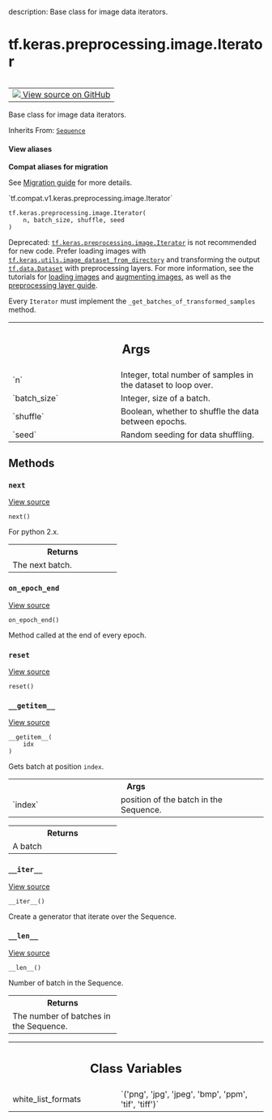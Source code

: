 description: Base class for image data iterators.

<div itemscope itemtype="http://developers.google.com/ReferenceObject">
<meta itemprop="name" content="tf.keras.preprocessing.image.Iterator" />
<meta itemprop="path" content="Stable" />
<meta itemprop="property" content="__getitem__"/>
<meta itemprop="property" content="__init__"/>
<meta itemprop="property" content="__iter__"/>
<meta itemprop="property" content="__len__"/>
<meta itemprop="property" content="next"/>
<meta itemprop="property" content="on_epoch_end"/>
<meta itemprop="property" content="reset"/>
<meta itemprop="property" content="white_list_formats"/>
</div>

# tf.keras.preprocessing.image.Iterator

<!-- Insert buttons and diff -->

<table class="tfo-notebook-buttons tfo-api nocontent" align="left">
<td>
  <a target="_blank" href="https://github.com/keras-team/keras/tree/v2.9.0/keras/preprocessing/image.py#L56-L170">
    <img src="https://www.tensorflow.org/images/GitHub-Mark-32px.png" />
    View source on GitHub
  </a>
</td>
</table>



Base class for image data iterators.

Inherits From: [`Sequence`](../../../../tf/keras/utils/Sequence.md)

<section class="expandable">
  <h4 class="showalways">View aliases</h4>
  <p>
<b>Compat aliases for migration</b>
<p>See
<a href="https://www.tensorflow.org/guide/migrate">Migration guide</a> for
more details.</p>
<p>`tf.compat.v1.keras.preprocessing.image.Iterator`</p>
</p>
</section>

<pre class="devsite-click-to-copy prettyprint lang-py tfo-signature-link">
<code>tf.keras.preprocessing.image.Iterator(
    n, batch_size, shuffle, seed
)
</code></pre>



<!-- Placeholder for "Used in" -->

Deprecated: <a href="../../../../tf/keras/preprocessing/image/Iterator.md"><code>tf.keras.preprocessing.image.Iterator</code></a> is not recommended for
new code. Prefer loading images with
<a href="../../../../tf/keras/utils/image_dataset_from_directory.md"><code>tf.keras.utils.image_dataset_from_directory</code></a> and transforming the output
<a href="../../../../tf/data/Dataset.md"><code>tf.data.Dataset</code></a> with preprocessing layers. For more information, see the
tutorials for [loading images](
https://www.tensorflow.org/tutorials/load_data/images) and
[augmenting images](
https://www.tensorflow.org/tutorials/images/data_augmentation), as well as
the [preprocessing layer guide](
https://www.tensorflow.org/guide/keras/preprocessing_layers).

Every `Iterator` must implement the `_get_batches_of_transformed_samples`
method.

<!-- Tabular view -->
 <table class="responsive fixed orange">
<colgroup><col width="214px"><col></colgroup>
<tr><th colspan="2"><h2 class="add-link">Args</h2></th></tr>

<tr>
<td>
`n`
</td>
<td>
Integer, total number of samples in the dataset to loop over.
</td>
</tr><tr>
<td>
`batch_size`
</td>
<td>
Integer, size of a batch.
</td>
</tr><tr>
<td>
`shuffle`
</td>
<td>
Boolean, whether to shuffle the data between epochs.
</td>
</tr><tr>
<td>
`seed`
</td>
<td>
Random seeding for data shuffling.
</td>
</tr>
</table>



## Methods

<h3 id="next"><code>next</code></h3>

<a target="_blank" class="external" href="https://github.com/keras-team/keras/tree/v2.9.0/keras/preprocessing/image.py#L150-L160">View source</a>

<pre class="devsite-click-to-copy prettyprint lang-py tfo-signature-link">
<code>next()
</code></pre>

For python 2.x.


<!-- Tabular view -->
 <table class="responsive fixed orange">
<colgroup><col width="214px"><col></colgroup>
<tr><th colspan="2">Returns</th></tr>
<tr class="alt">
<td colspan="2">
The next batch.
</td>
</tr>

</table>



<h3 id="on_epoch_end"><code>on_epoch_end</code></h3>

<a target="_blank" class="external" href="https://github.com/keras-team/keras/tree/v2.9.0/keras/preprocessing/image.py#L115-L116">View source</a>

<pre class="devsite-click-to-copy prettyprint lang-py tfo-signature-link">
<code>on_epoch_end()
</code></pre>

Method called at the end of every epoch.
    

<h3 id="reset"><code>reset</code></h3>

<a target="_blank" class="external" href="https://github.com/keras-team/keras/tree/v2.9.0/keras/preprocessing/image.py#L118-L119">View source</a>

<pre class="devsite-click-to-copy prettyprint lang-py tfo-signature-link">
<code>reset()
</code></pre>




<h3 id="__getitem__"><code>__getitem__</code></h3>

<a target="_blank" class="external" href="https://github.com/keras-team/keras/tree/v2.9.0/keras/preprocessing/image.py#L98-L110">View source</a>

<pre class="devsite-click-to-copy prettyprint lang-py tfo-signature-link">
<code>__getitem__(
    idx
)
</code></pre>

Gets batch at position `index`.


<!-- Tabular view -->
 <table class="responsive fixed orange">
<colgroup><col width="214px"><col></colgroup>
<tr><th colspan="2">Args</th></tr>

<tr>
<td>
`index`
</td>
<td>
position of the batch in the Sequence.
</td>
</tr>
</table>



<!-- Tabular view -->
 <table class="responsive fixed orange">
<colgroup><col width="214px"><col></colgroup>
<tr><th colspan="2">Returns</th></tr>
<tr class="alt">
<td colspan="2">
A batch
</td>
</tr>

</table>



<h3 id="__iter__"><code>__iter__</code></h3>

<a target="_blank" class="external" href="https://github.com/keras-team/keras/tree/v2.9.0/keras/preprocessing/image.py#L142-L145">View source</a>

<pre class="devsite-click-to-copy prettyprint lang-py tfo-signature-link">
<code>__iter__()
</code></pre>

Create a generator that iterate over the Sequence.


<h3 id="__len__"><code>__len__</code></h3>

<a target="_blank" class="external" href="https://github.com/keras-team/keras/tree/v2.9.0/keras/preprocessing/image.py#L112-L113">View source</a>

<pre class="devsite-click-to-copy prettyprint lang-py tfo-signature-link">
<code>__len__()
</code></pre>

Number of batch in the Sequence.


<!-- Tabular view -->
 <table class="responsive fixed orange">
<colgroup><col width="214px"><col></colgroup>
<tr><th colspan="2">Returns</th></tr>
<tr class="alt">
<td colspan="2">
The number of batches in the Sequence.
</td>
</tr>

</table>







<!-- Tabular view -->
 <table class="responsive fixed orange">
<colgroup><col width="214px"><col></colgroup>
<tr><th colspan="2"><h2 class="add-link">Class Variables</h2></th></tr>

<tr>
<td>
white_list_formats<a id="white_list_formats"></a>
</td>
<td>
`('png', 'jpg', 'jpeg', 'bmp', 'ppm', 'tif', 'tiff')`
</td>
</tr>
</table>


